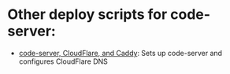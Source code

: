 # Other deploy scripts for code-server:

- [code-server, CloudFlare, and Caddy](https://github.com/alec-hs/coder-cloudflare-setup): Sets up code-server and configures CloudFlare DNS 
